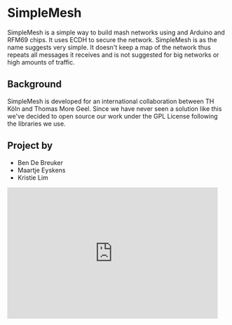 SimpleMesh
==========
SimpleMesh is a simple way to build mash networks using and Arduino and RFM69 chips. It uses ECDH to secure the network. SimpleMesh is as the name suggests very simple. It doesn't keep a map of the network thus repeats all messages it receives and is not suggested for big networks or high amounts of traffic.

## Background
SimpleMesh is developed for an international collaboration between TH Köln and Thomas More Geel. Since we have never seen a solution like this we've decided to open source our work under the GPL License following the libraries we use.

## Project by
- Ben De Breuker
- Maartje Eyskens
- Kristie Lim


<iframe src="https://docs.google.com/presentation/d/e/2PACX-1vSuKsd36Ef2N6bLRBq_TvwxMUaBEAJs5MbuhF40pO_gngQPLbqZUDFlH0bbMkvVuE33nmy2TxCoh3P1/embed?start=false&loop=false&delayms=3000" frameborder="0" width="480" height="299" allowfullscreen="true" mozallowfullscreen="true" webkitallowfullscreen="true"></iframe>